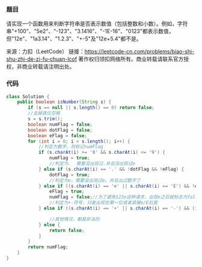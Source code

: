 ### 题目

请实现一个函数用来判断字符串是否表示数值（包括整数和小数）。例如，字符串"+100"、"5e2"、"-123"、"3.1416"、"-1E-16"、"0123"都表示数值，但"12e"、"1a3.14"、"1.2.3"、"+-5"及"12e+5.4"都不是。

 

来源：力扣（LeetCode）
链接：https://leetcode-cn.com/problems/biao-shi-shu-zhi-de-zi-fu-chuan-lcof
著作权归领扣网络所有。商业转载请联系官方授权，非商业转载请注明出处。

### 代码

```java
class Solution {
    public boolean isNumber(String s) {
        if (s == null || s.length() == 0) return false;
        //去掉首位空格
        s = s.trim();
        boolean numFlag = false;
        boolean dotFlag = false;
        boolean eFlag = false;
        for (int i = 0; i < s.length(); i++) {
            //判定为数字，则标记numFlag
            if (s.charAt(i) >= '0' && s.charAt(i) <= '9') {
                numFlag = true;
                //判定为.  需要没出现过.并且没出现过e
            } else if (s.charAt(i) == '.' && !dotFlag && !eFlag) {
                dotFlag = true;
                //判定为e，需要没出现过e，并且出过数字了
            } else if ((s.charAt(i) == 'e' || s.charAt(i) == 'E') && !eFlag && numFlag) {
                eFlag = true;
                numFlag = false;//为了避免123e这种请求，出现e之后就标志为false
                //判定为+-符号，只能出现在第一位或者紧接e/E后面
            } else if ((s.charAt(i) == '+' || s.charAt(i) == '-') && (i == 0 || s.charAt(i - 1) == 'e' || s.charAt(i - 1) == 'E')) {

                //其他情况，都是非法的
            } else {
                return false;
            }
        }
        return numFlag;
    }
}
```


